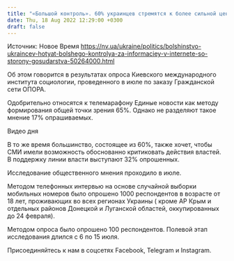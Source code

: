 ```yaml
---
title: "«Большой контроль». 60% украинцев стремятся к более сильной цензуре в интернете со стороны государства — соцопрос"
date: Thu, 18 Aug 2022 12:29:00 +0300
draft: false
---
```

Источник: Новое Время https://nv.ua/ukraine/politics/bolshinstvo-ukraincev-hotyat-bolshego-kontrolya-za-informaciey-v-internete-so-storony-gosudarstva-50264000.html


Об этом говорится в результатах опроса Киевского международного института социологии, проведенного в июле по заказу Гражданской сети ОПОРА.

Одобрительно относятся к телемарафону Единые новости как методу формирования общей точки зрения 65%. Однако не разделяют такое мнение 17% опрашиваемых.

 Видео дня   

В то же время большинство, состоящее из 60%, также хочет, чтобы СМИ имели возможность обоснованно критиковать действия властей. В поддержку линии власти выступают 32% опрошенных.

Исследование общественного мнения проходило в июле.

Методом телефонных интервью на основе случайной выборки мобильных номеров было опрошено 1000 респондентов в возрасте от 18 лет, проживающих во всех регионах Украины ( кроме АР Крым и отдельных районов Донецкой и Луганской областей, оккупированных до 24 февраля).

Методом опроса было опрошено 100 респондентов. Полевой этап исследования длился с 6 по 15 июля.

Присоединяйтесь к нам в соцсетях Facebook, Telegram и Instagram.
